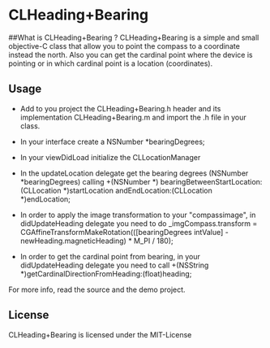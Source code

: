 CLHeading+Bearing
=================

##What is CLHeading+Bearing ?
CLHeading+Bearing is a simple and small objective-C class that allow you to point the compass to a coordinate instead the north.
Also you can get the cardinal point where the device is pointing or in which cardinal point is a location (coordinates). 

## Usage

- Add to you project the CLHeading+Bearing.h header and its implementation CLHeading+Bearing.m and import the .h file in your class.

- In your interface create a NSNumber *bearingDegrees;

- In your viewDidLoad initialize the CLLocationManager

- In the updateLocation delegate get the bearing degrees (NSNumber *bearingDegrees) calling 
		+(NSNumber *) bearingBetweenStartLocation:(CLLocation *)startLocation andEndLocation:(CLLocation *)endLocation;

- In order to apply the image transformation to your "compassimage", in didUpdateHeading delegate you need to do
		_imgCompass.transform = CGAffineTransformMakeRotation(([bearingDegrees intValue] - newHeading.magneticHeading) * M_PI / 180);

- In order to get the cardinal point from bearing, in your didUpdateHeading delegate you need to call
		+(NSString *)getCardinalDirectionFromHeading:(float)heading;


For more info, read the source and the demo project.

## License

CLHeading+Bearing is licensed under the MIT-License